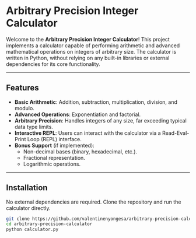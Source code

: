 # Arbitrary Precision Integer Calculator

Welcome to the **Arbitrary Precision Integer Calculator**! This project implements a calculator capable of performing arithmetic and advanced mathematical operations on integers of arbitrary size. The calculator is written in Python, without relying on any built-in libraries or external dependencies for its core functionality.

---

## Features

- **Basic Arithmetic**: Addition, subtraction, multiplication, division, and modulo.
- **Advanced Operations**: Exponentiation and factorial.
- **Arbitrary Precision**: Handles integers of any size, far exceeding typical data type limits.
- **Interactive REPL**: Users can interact with the calculator via a Read-Eval-Print Loop (REPL) interface.
- **Bonus Support** (if implemented):
  - Non-decimal bases (binary, hexadecimal, etc.).
  - Fractional representation.
  - Logarithmic operations.

---

## Installation

No external dependencies are required. Clone the repository and run the calculator directly.

```bash
git clone https://github.com/valentinenyongesa/arbitrary-precision-calculator.git
cd arbitrary-precision-calculator
python calculator.py
